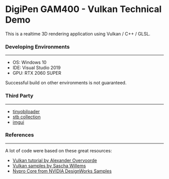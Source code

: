 # DigiPen GAM400 - Vulkan Technical Demo
This is a realtime 3D rendering application using Vulkan / C++ / GLSL.

### Developing Environments
-------
* OS: Windows 10
* IDE: Visual Studio 2019
* GPU: RTX 2060 SUPER

Successful build on other environments is not guaranteed.

### Third Party
-------
* [tinyobjloader](https://github.com/tinyobjloader/tinyobjloader)
* [stb collection](https://github.com/nothings/stb)
* [imgui](https://github.com/ocornut/imgui)

### References
-------
A lot of code were based on these great resources:
* [Vulkan tutorial by Alexander Overvoorde](https://vulkan-tutorial.com/Introduction)
* [Vulkan samples by Sascha Willems](https://github.com/SaschaWillems/Vulkan)
* [Nvpro Core from NVIDIA DesignWorks Samples](https://github.com/nvpro-samples/nvpro_core)
